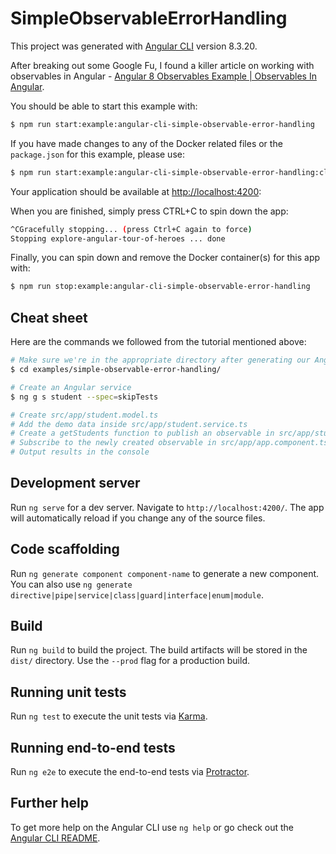# SimpleObservableErrorHandling

This project was generated with [Angular CLI](https://github.com/angular/angular-cli) version 8.3.20.

After breaking out some Google Fu, I found a killer article on working with observables in Angular - [Angular 8 Observables Example | Observables In Angular](https://appdividend.com/2018/12/08/angular-7-observables-tutorial-with-example/).

You should be able to start this example with:

```sh
$ npm run start:example:angular-cli-simple-observable-error-handling
```

If you have made changes to any of the Docker related files or the `package.json` for this example, please use:

```sh
$ npm run start:example:angular-cli-simple-observable-error-handling:clean
```

Your application should be available at [http://localhost:4200](http://localhost:4200):

When you are finished, simply press CTRL+C to spin down the app:

```sh
^CGracefully stopping... (press Ctrl+C again to force)
Stopping explore-angular-tour-of-heroes ... done
```

Finally, you can spin down and remove the Docker container(s) for this app with:

```sh
$ npm run stop:example:angular-cli-simple-observable-error-handling
```

## Cheat sheet

Here are the commands we followed from the tutorial mentioned above:

```sh
# Make sure we're in the appropriate directory after generating our Angular app 🤓
$ cd examples/simple-observable-error-handling/

# Create an Angular service
$ ng g s student --spec=skipTests

# Create src/app/student.model.ts
# Add the demo data inside src/app/student.service.ts
# Create a getStudents function to publish an observable in src/app/student.service.ts
# Subscribe to the newly created observable in src/app/app.component.ts
# Output results in the console
```

## Development server

Run `ng serve` for a dev server. Navigate to `http://localhost:4200/`. The app will automatically reload if you change any of the source files.

## Code scaffolding

Run `ng generate component component-name` to generate a new component. You can also use `ng generate directive|pipe|service|class|guard|interface|enum|module`.

## Build

Run `ng build` to build the project. The build artifacts will be stored in the `dist/` directory. Use the `--prod` flag for a production build.

## Running unit tests

Run `ng test` to execute the unit tests via [Karma](https://karma-runner.github.io).

## Running end-to-end tests

Run `ng e2e` to execute the end-to-end tests via [Protractor](http://www.protractortest.org/).

## Further help

To get more help on the Angular CLI use `ng help` or go check out the [Angular CLI README](https://github.com/angular/angular-cli/blob/master/README.md).
